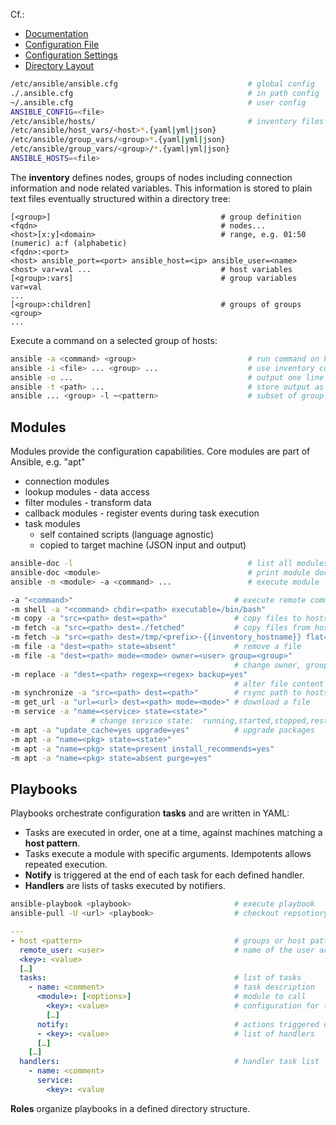 
Cf.:

* [Documentation](http://docs.ansible.com/)
* [Configuration File](http://docs.ansible.com/ansible/intro_configuration.html)
* [Configuration Settings](http://docs.ansible.com/ansible/latest/installation_guide/_config.html)
* [Directory Layout](http://docs.ansible.com/ansible/latest/user_guide/playbooks_best_practices.html#directory-layout)

```bash
/etc/ansible/ansible.cfg                             # global config
./.ansible.cfg                                       # in path config
~/.ansible.cfg                                       # user config
ANSIBLE_CONFIG=<file>
/etc/ansible/hosts/                                  # inventory files
/etc/ansible/host_vars/<host>*.{yaml|yml|json}
/etc/ansible/group_vars/<group>*.{yaml|yml|json}
/etc/ansible/group_vars/<group>/*.{yaml|yml|json}
ANSIBLE_HOSTS=<file>
```

The **inventory** defines nodes, groups of nodes including connection information and node related variables. This information is stored to plain text files eventually structured within a directory tree:

```
[<group>]                                      # group definition
<fqdn>                                         # nodes...
<host>[x:y]<domain>                            # range, e.g. 01:50 (numeric) a:f (alphabetic)
<fqdn>:<port>
<host> ansible_port=<port> ansible_host=<ip> ansible_user=<name>
<host> var=val ...                             # host variables
[<group>:vars]                                 # group variables
var=val
...
[<group>:children]                             # groups of groups
<group>
...
```

Execute a command on a selected group of hosts:

```bash
ansible -a <command> <group>                         # run command on host group
ansible -i <file> ... <group> ...                    # use inventory containing group
ansible -o ...                                       # output one line per host
ansible -t <path> ...                                # store output as JSON file per host
ansible ... <group> -l ~<pattern>                    # subset of group by pattern
```

## Modules

Modules provide the configuration capabilities. Core modules are part of Ansible, e.g. "apt"

* connection modules
* lookup modules - data access
* filter modules - transform data
* callback modules - register events during task execution
* task modules
  - self contained scripts (language agnostic)
  - copied to target machine (JSON input and output)

```bash
ansible-doc -l                                       # list all modules
ansible-doc <module>                                 # print module docs
ansible -m <module> -a <command> ...                 # execute module
```

```bash
-a "<command>"                                    # execute remote command
-m shell -a "<command> chdir=<path> executable=/bin/bash"
-m copy -a "src=<path> dest=<path>"               # copy files to hosts
-m fetch -a "src=<path> dest=./fetched"           # copy files from hosts
-m fetch -a "src=<path> dest=/tmp/<prefix>-{{inventory_hostname}} flat=yes"
-m file -a "dest=<path> state=absent"             # remove a file
-m file -a "dest=<path> mode=<mode> owner=<user> group=<group>"
                                                  # change owner, group, permissions
-m replace -a "dest=<path> regexp=<regex> backup=yes"
                                                  # alter file content with a regex
-m synchronize -a "src=<path> dest=<path>"        # rsync path to hosts
-m get_url -a "url=<url> dest=<path> mode=<mode>" # download a file
-m service -a "name=<service> state=<state>"
                  # change service state:  running,started,stopped,restarted,reloaded
-m apt -a "update_cache=yes upgrade=yes"          # upgrade packages
-m apt -a "name=<pkg> state=<state>"
-m apt -a "name=<pkg> state=present install_recommends=yes"
-m apt -a "name=<pkg> state=absent purge=yes"
```

## Playbooks

Playbooks orchestrate configuration **tasks** and are written in YAML:

- Tasks are executed in order, one at a time, against machines matching a **host pattern**.
- Tasks execute a module with specific arguments. Idempotents allows repeated execution.
- **Notify** is triggered at the end of each task for each defined handler.
- **Handlers** are lists of tasks executed by notifiers.


```bash
ansible-playbook <playbook>                       # execute playbook 
ansible-pull -U <url> <playbook>                  # checkout repsotiory URL, execute playbook
```

```yaml
---
- host <pattern>                                  # groups or host patterns, separated by colons
  remote_user: <user>                             # name of the user account
  <key>: <value>                                  
  […]
  tasks:                                          # list of tasks
    - name: <comment>                             # task description
      <module>: [<options>]                       # module to call
        <key>: <value>                            # configuration for the module
        […]
      notify:                                     # actions triggered on change
      - <key>: <value>                            # list of handlers
      […]
    […]
  handlers:                                       # handler task list
    - name: <comment>
      service:
        <key>: <value
```

**Roles** organize playbooks in a defined directory structure.


